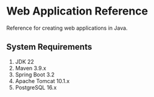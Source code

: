 # Web Application Reference

Reference for creating web applications in Java.

## System Requirements

1. JDK 22
2. Maven 3.9.x
3. Spring Boot 3.2
4. Apache Tomcat 10.1.x
5. PostgreSQL 16.x
